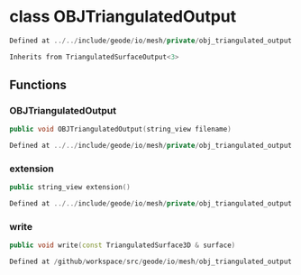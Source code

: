 # class OBJTriangulatedOutput

```cpp
Defined at ../../include/geode/io/mesh/private/obj_triangulated_output.h#38
```

```cpp
Inherits from TriangulatedSurfaceOutput<3>
```



## Functions

### OBJTriangulatedOutput

```cpp
public void OBJTriangulatedOutput(string_view filename)
```

```cpp
Defined at ../../include/geode/io/mesh/private/obj_triangulated_output.h#42
```

### extension

```cpp
public string_view extension()
```

```cpp
Defined at ../../include/geode/io/mesh/private/obj_triangulated_output.h#47
```

### write

```cpp
public void write(const TriangulatedSurface3D & surface)
```

```cpp
Defined at /github/workspace/src/geode/io/mesh/obj_triangulated_output.cpp#34
```



